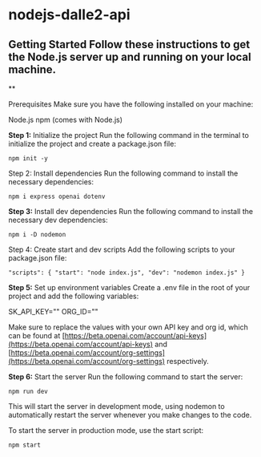 # nodejs-dalle2-api


## Getting Started Follow these instructions to get the Node.js server up and running on your local machine.

**

Prerequisites Make sure you have the following installed on your machine:

Node.js npm (comes with Node.js) 

**Step 1:** Initialize the project Run the following command in the terminal to initialize the project and create a package.json file:

 

    npm init -y
 

Step 2: Install dependencies Run the following command to install the necessary dependencies:

    npm i express openai dotenv 

**Step 3:** Install dev dependencies Run the following command to install the necessary dev dependencies:

    npm i -D nodemon

 

Step 4: Create start and dev scripts Add the following scripts to your package.json file:

    "scripts": { "start": "node index.js", "dev": "nodemon index.js" }

 

**Step 5:** Set up environment variables Create a .env file in the root of your project and add the following variables:

SK_API_KEY="" 
ORG_ID="" 

Make sure to replace the values with your own API key and org id, which can be found at  [https://beta.openai.com/account/api-keys](https://beta.openai.com/account/api-keys)  and  [https://beta.openai.com/account/org-settings](https://beta.openai.com/account/org-settings)  respectively.

**Step 6:** Start the server Run the following command to start the server:

    npm run dev

This will start the server in development mode, using nodemon to automatically restart the server whenever you make changes to the code.

To start the server in production mode, use the start script:

    npm start

